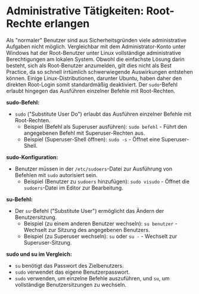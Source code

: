 # Administrative Tätigkeiten: Root-Rechte erlangen

Als "normaler" Benutzer sind aus Sicherheitsgründen viele administrative Aufgaben nicht möglich. Vergleichbar mit dem Administrator-Konto unter Windows hat der Root-Benutzer unter Linux vollständige administrative Berechtigungen am lokalen System. Obwohl die einfachste Lösung darin besteht, sich als Root-Benutzer anzumelden, gilt dies nicht als Best Practice, da so schnell irrtümlich schwerwiegende Auswirkungen entstehen können. Einige Linux-Distributionen, darunter Ubuntu, haben daher den direkten Root-Login somit standardmäßig deaktiviert. Der `sudo`-Befehl erlaubt hingegen das Ausführen einzelner Befehle mit Root-Rechten.

**sudo-Befehl:**
- `sudo` ("Substitute User Do") erlaubt das Ausführen einzelner Befehle mit Root-Rechten.
  - Beispiel (Befehl als Superuser ausführen): `sudo befehl` - Führt den angegebenen Befehl mit Superuser-Rechten aus.
  - Beispiel (Superuser-Shell öffnen): `sudo -s` - Öffnet eine Superuser-Shell.

**sudo-Konfiguration:**
- Benutzer müssen in der `/etc/sudoers`-Datei zur Ausführung von Befehlen mit `sudo` autorisiert sein.
  - Beispiel (Benutzer zu `sudoers` hinzufügen): `sudo visudo` - Öffnet die `sudoers`-Datei im Editor zur Bearbeitung.

**su-Befehl:**

- Der `su`-Befehl ("Substitute User") ermöglicht das Ändern der Benutzersitzung.
  - Beispiel (zu einem anderen Benutzer wechseln): `su benutzer` - Wechselt zur Sitzung des angegebenen Benutzers.
  - Beispiel (zu Superuser wechseln): `su` oder `su -` - Wechselt zur Superuser-Sitzung.

**sudo und su im Vergleich:**
- `su` benötigt das Passwort des Zielbenutzers.
- `sudo` verwendet das eigene Benutzerpasswort.
- `sudo` verwenden, um einzelne Befehle auszuführen, und `su`, um vollständige Benutzersitzungen zu wechseln.
